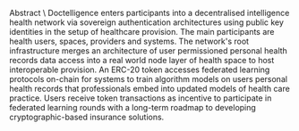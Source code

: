 Abstract \\
Doctelligence enters participants into a decentralised intelligence health network via sovereign authentication architectures using public key identities in the setup of healthcare provision. The main participants are health users, spaces, providers and systems. The network's root infrastructure merges an architecture of user permissioned personal health records data access into a real world  node layer of health space to host interoperable provision.                An ERC-20 token accesses federated learning protocols on-chain for systems to train algorithm models on users personal health records    that professionals embed into updated models of health care practice. Users receive token transactions as incentive to participate in federated learning rounds with a long-term roadmap to developing cryptographic-based insurance solutions.
